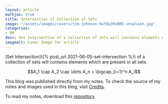 ```yaml
---
layout: article
mathjax: true
title: Intersection of Collection of Sets
image: "/assets/images/covers/tim-johnson-Vwf8q3RzBRE-unsplash.jpg"
categories:
- DM
desc: Set Intersection of a collection of sets will contains elements which are present in all sets. 
imagealt: Cover Image for article
---
```


[Set Intersection]({% post_url 2021-06-05-set-intersection %}) of a collection of sets will contains elements which are present in all sets.

$$A_1 \cap A_2 \cap \dots A_n = \bigcap_{i=1}^n A_i$$





















































































































































































































































































































































































































This blog was published directly from my notes.
To check the source of my notes and images used in this blog, visit <a href="/credits.html" target="_blank">Credits</a>.

To read my notes, download this <a href="https://github.com/bovem/CS" target="blank">repository</a>.
